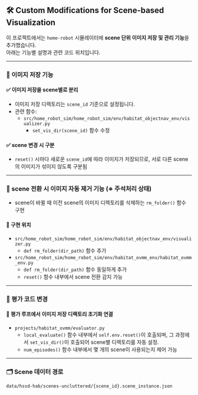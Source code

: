 ## 🛠 Custom Modifications for Scene-based Visualization

이 프로젝트에서는 `home-robot` 시뮬레이터에 **scene 단위 이미지 저장 및 관리 기능**을 추가했습니다.  
아래는 기능별 설명과 관련 코드 위치입니다.

---

### 📂 이미지 저장 기능

#### ✅ 이미지 저장을 scene별로 분리
- 이미지 저장 디렉토리는 `scene_id` 기준으로 설정됩니다.
- 관련 함수:
  - `src/home_robot_sim/home_robot_sim/env/habitat_objectnav_env/visualizer.py`
    - `set_vis_dir(scene_id)` 함수 수정

#### ✅ scene 변경 시 구분
- `reset()` 시마다 새로운 `scene_id`에 따라 이미지가 저장되므로,
  서로 다른 scene의 이미지가 섞이지 않도록 구분됨

---

### 🧹 scene 전환 시 이미지 자동 제거 기능 (※ 주석처리 상태)

- scene이 바뀔 때 이전 scene의 이미지 디렉토리를 삭제하는 `rm_folder()` 함수 구현


#### 🔧 구현 위치
- `src/home_robot_sim/home_robot_sim/env/habitat_objectnav_env/visualizer.py`
  - `def rm_folder(dir_path)` 함수 추가
- `src/home_robot_sim/home_robot_sim/env/habitat_ovmm_env/habitat_ovmm_env.py`
  - `def rm_folder(dir_path)` 함수 동일하게 추가
  - `reset()` 함수 내부에서 scene 전환 감지 가능

---

### 🧪 평가 코드 변경

#### 📍 평가 루프에서 이미지 저장 디렉토리 초기화 연결

- `projects/habitat_ovmm/evaluator.py`
  - `local_evaluate()` 함수 내부에서 `self.env.reset()`이 호출되며,
    그 과정에서 `set_vis_dir()`이 호출되어 scene별 디렉토리를 자동 설정.
  - `num_episodes()` 함수 내부에서 몇 개의 scene이 사용되는지 제어 가능

---

### 🗂 Scene 데이터 경로

```bash
data/hssd-hab/scenes-uncluttered/{scene_id}.scene_instance.json
